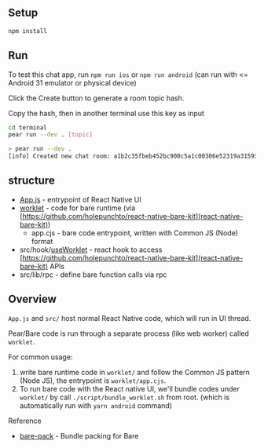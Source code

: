 ## Setup

```sh
npm install
```

## Run

To test this chat app, run `npm run ios` or `npm run android` (can run with <= Android 31 emulator or physical device)

Click the Create button to generate a room topic hash.

Copy the hash, then in another terminal use this key as input

```sh
cd terminal
pear run --dev . [topic]
```


```sh
> pear run --dev .
[info] Created new chat room: a1b2c35fbeb452bc900c5a1c00306e52319a3159317312f54fe5a246d634f51a
```


## structure

- [App.js](app/App.js) - entrypoint of React Native UI
- [worklet](app/worklet) - code for bare runtime (via [https://github.com/holepunchto/react-native-bare-kit](react-native-bare-kit))
  - app.cjs - bare code entrypoint, written with Common JS (Node) format
- src/hook/[useWorklet](app/src/hook/useWorklet.js) - react hook to access [https://github.com/holepunchto/react-native-bare-kit](react-native-bare-kit) APIs
- src/lib/rpc - define bare function calls via rpc

## Overview

`App.js` and `src/` host normal React Native code, which will run in UI thread.

Pear/Bare code is run through a separate process (like web worker) called `worklet`.

For common usage:

1. write bare runtime code in `worklet/` and follow the Common JS pattern (Node JS), the entrypoint is `worklet/app.cjs`.
2. To run bare code with the React native UI, we'll bundle codes under `worklet/` by call `./script/bundle_worklet.sh` from root. (which is automatically run with `yarn android` command)

Reference
- [bare-pack](https://www.npmjs.com/package/bare-pack) - Bundle packing for Bare

